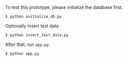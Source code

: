 To test this prototype, please initialize the database first.

```
$ python initialize_db.py
```

Optionally insert test data
```
$ python insert_test_data.py
```

After that, run `app.py`.

```
$ python app.py
```
